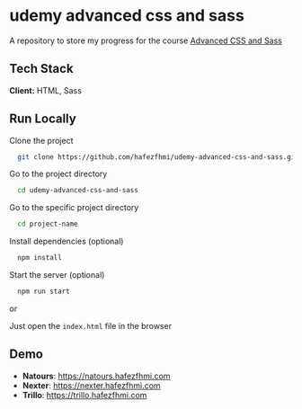 # udemy advanced css and sass

A repository to store my progress for the course [Advanced CSS and Sass](https://www.udemy.com/course/advanced-css-and-sass)

## Tech Stack

**Client:** HTML, Sass

## Run Locally

Clone the project

```bash
  git clone https://github.com/hafezfhmi/udemy-advanced-css-and-sass.git
```

Go to the project directory

```bash
  cd udemy-advanced-css-and-sass
```

Go to the specific project directory

```bash
  cd project-name
```

Install dependencies (optional)

```bash
  npm install
```

Start the server (optional)

```bash
  npm run start
```

or

Just open the `index.html` file in the browser

## Demo

- **Natours**: https://natours.hafezfhmi.com
- **Nexter**: https://nexter.hafezfhmi.com
- **Trillo**: https://trillo.hafezfhmi.com
